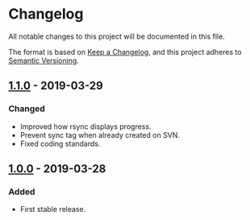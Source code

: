 # Changelog
All notable changes to this project will be documented in this file.

The format is based on [Keep a Changelog](https://keepachangelog.com/en/1.0.0/),
and this project adheres to [Semantic Versioning](https://semver.org/spec/v2.0.0.html).

## [1.1.0] - 2019-03-29
### Changed
- Improved how rsync displays progress.
- Prevent sync tag when already created on SVN.
- Fixed coding standards.

## [1.0.0] - 2019-03-28
### Added
- First stable release.

[Unreleased]: https://github.com/woocommerce/woocommerce-sniffs/compare/1.1.0...HEAD
[1.1.0]: https://github.com/woocommerce/woocommerce-sniffs/compare/1.0.0...1.1.0
[1.0.0]: https://github.com/woocommerce/woocommerce-sniffs/releases/tag/1.0.0
